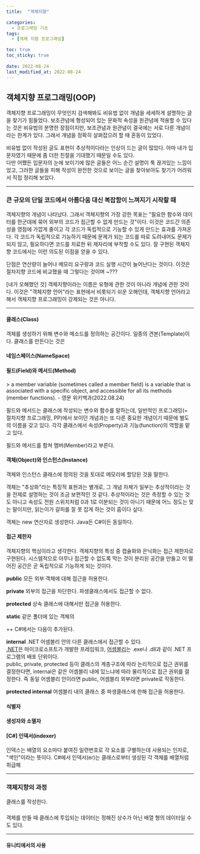 ```yaml
---
title:  "객체지향"

categories:
  - 프로그래밍 기초
tags:
  - [객체 지향 프로그래밍]

toc: true
toc_sticky: true
 
date: 2022-08-24
last_modified_at: 2022-08-24
---
```


<h2><b>객체지향 프로그래밍(OOP)</b></h2>
객체지향 프로그래밍이 무엇인지 검색해봐도 비유법 없이 개념을 세세하게 설명하는 글을 찾기가 힘들었다.  
보조관념에 형성되어 있는 문화적 속성을 원관념에 적용할 수 있다는 것은 비유법의 분명한 장점이지만, 보조관념과 원관념이 결국에는 서로 다른 개념이라는 한계가 있다. 그래서 개념을 정확히 살펴잡으려 할 때 혼동이 있었다.  

비유법 없이 작성된 글도 표현이 추상적이다라는 인상이 드는 글이 많았다. 아마 내가 입문자였기 때문에 좀 더한 친절을 기대했기 때문일 수도 있다.  
다만 어쨌든 입문자의 눈에 보이기에 많은 글들은 어느 순간 설명이 툭 끊겨있는 느낌이었고, 그러한 글들을 피해 작성이 완전한 것으로 보이는 글을 찾아보아도 찾기가 어려워서 직접 정리해 보았다.

---

<h3>큰 규모의 단일 코드에서 아름다움 대신 복잡함이 느껴지기 시작할 때</h3>
객체지향의 개념이 나타났다. 그래서 객체지향의 가장 강한 목표는 "필요한 함수와 데이터를 한군데에 묶어 외부의 코드가 접근할 수 없게 만드는 것"이다. 이것은 코드간 의존성을 영점에 가깝게 줄이고 각 코드가 독립적으로 기능할 수 있게 만드는 효과를 가져온다. 각 코드가 독립적으로 기능하기 때문에 문제가 되는 코드를 따로 도려내어도 문제가 되지 않고, 필요하다면 코드를 치료한 뒤 제자리에 부착할 수도 있다. 잘 구현된 객체지향 코드에서는 이런 의도된 이점을 얻을 수 있다.

단점은 연산량이 늘어나 메모리 요구량과 코드 실행 시간이 늘어난다는 것이다. 이것은 절차지향 코드에 비교했을 때 그렇다는 것이며 ~???


[내가 오해했던 것]
객체지향이라는 이름은 유형에 관한 것이 아니라 개념에 관한 것이다. 이것은 "객체지향 언어"라는 표현에서 비롯되기 쉬운 오해인데, 객체지향 언어라고 해서 객체지향 프로그래밍이 강제되는 것은 아니다.

---

<h4>클래스(Class)</h4>
객체를 생성하기 위해 변수와 메소드를 정의하는 공간이다. 일종의 견본(Template)이다.
클래스를 만든다는 것은 

<h4>네임스페이스(NameSpace)</h4>


<h4>필드(Field)와 메서드(Method)</h4>
> a member variable (sometimes called a member field) is a variable that is associated with a specific object, and accessible for all its methods (member functions). - 영문 위키백과(2022.08.24)

필드와 메서드는 클래스에 작성되는 변수와 함수를 말하는데, 일반적인 프로그래밍(= 절차지향 프로그래밍, PP)에서 보이던 개념과는 또 다른 중요한 개념이기 때문에 별도의 이름을 갖고 있다.
각각 클래스에서 속성(Property)과 기능(function)의 역할을 맡고 있다.  

필드와 메서드를 함쳐 멤버(Member)라고 부른다.

<h4>객체(Object)와 인스턴스(Instance)</h4>

객체와 인스턴스 클래스에 정의된 것을 토대로 메모리에 할당된 것을 말한다.

객체는 "추상화"라는 특징적 표현과는 별개로, 그 개념 자체가 일부는 추상적이라는 것을 전제로 설명하는 것이 조금 보편적인 것 같다. 추상적이라는 것은 측정할 수 있는 것도 아니고 속성도 전원 스위치처럼 0과 1로 이분되는 것이 아니기 때문에 어느 정도는 맞는 말이지만, 읽는이가 갈피를 잘 못 잡게 하는 것이 흠이다 싶다.  

객체는 new 연산자로 생성한다. Java든 C#이든 동일하다.

<h4>접근 제한자</h4>
객체지향의 핵심이라고 생각한다. 객체지향의 특성 중 캡슐화와 은닉화는 접근 제한자로 구현된다. 시스템적으로 아무나 접근할 수 없도록 막는 것이 분리된 공간을 만들고 이 떨어진 공간은 곧 독립적으로 기능하게 되는 것이다.  

<b>public</b>
모든 외부 객체에 대해 접근을 허용한다.  

<b>private</b>
외부의 접근을 차단한다. 파생클래스에서도 접근할 수 없다.  

<b>protected</b>
상속 클래스에 대해서만 접근을 허용한다.  

<b>static</b>
같은 폴더에 있는 객체의 

++ C#에서는 다음이 추가된다.  

<b>internal</b>
.NET 어셈블리 안의 다른 클래스에서 접근할 수 있다.  
[.NET](https://dotnet.microsoft.com/en-us/)은 마이크로소프트가 개발한 프레임워크, [어셈블리](https://docs.microsoft.com/ko-kr/dotnet/standard/assembly/)는 .exe나 .dll과 같이 .NET 프로그램의 배포 단위이다.  
public, private, protected 등이 클래스의 계층구조에 따라 논리적으로 접근 권위를 결정한다면, internal은 같은 어셈블리 내에 있느냐에 따라 물리적으로 접근 권위를 결정한다. 즉 동일 어셈블리 안이라면 public, 어셈블리 외부라면 private로 작동한다.  

<b>protected internal</b>
어셈블리 내의 클래스 중 파생클래스에 한해 접근을 허용한다.

<h4>식별자</h4>

<h4>생성자와 소멸자</h4>

<h4>[C#] 인덱서(indexer)</h4>
인덱스는 배열의 요소마다 붙여진 일련번호로 각 요소를 구별하는데 사용되는 인자로, "색인"이라는 뜻이다.  
C#에서 인덱서(er)는 클래스로부터 생성된 각 객체를 배열처럼 취급해

---

<h3>객체지향의 과정</h3>
클래스를 작성한다.

<h3></h3>
객체를 만들 때 클래스에 투입되는 데이터는 정해진 상수가 아닌 배열 형의 데이터일 수도 있다.

---

<h4>유니티에서의 사용</h4>
